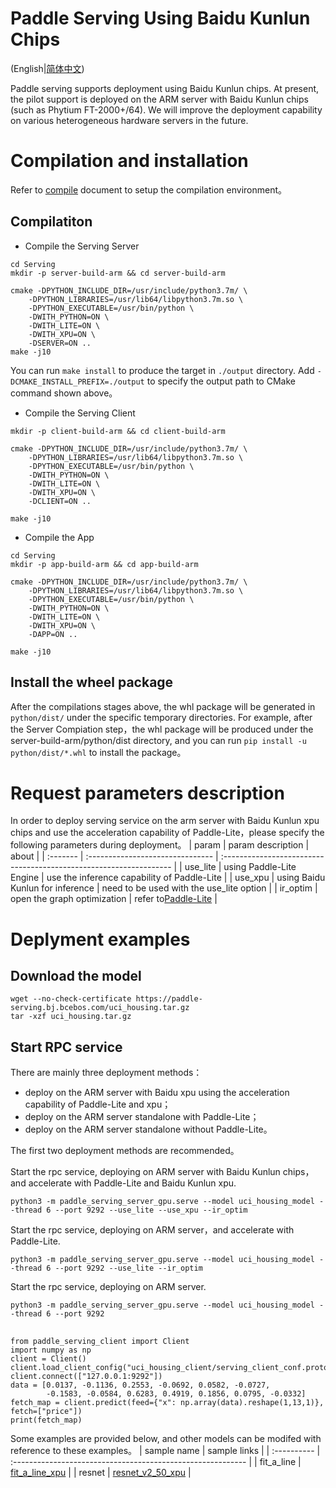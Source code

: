 # Paddle Serving Using Baidu Kunlun Chips
(English|[简体中文](./BAIDU_KUNLUN_XPU_SERVING_CN.md))

Paddle serving supports deployment using Baidu Kunlun chips. At present, the pilot support is deployed on the ARM server with Baidu Kunlun chips
 (such as Phytium FT-2000+/64). We will improve
 the deployment capability on various heterogeneous hardware servers in the future. 

# Compilation and installation
Refer to [compile](COMPILE.md) document to setup the compilation environment。
## Compilatiton
* Compile the Serving Server
```
cd Serving
mkdir -p server-build-arm && cd server-build-arm

cmake -DPYTHON_INCLUDE_DIR=/usr/include/python3.7m/ \
    -DPYTHON_LIBRARIES=/usr/lib64/libpython3.7m.so \
    -DPYTHON_EXECUTABLE=/usr/bin/python \
    -DWITH_PYTHON=ON \
    -DWITH_LITE=ON \
    -DWITH_XPU=ON \
    -DSERVER=ON ..
make -j10
```
You can run `make install` to produce the target in `./output` directory. Add `-DCMAKE_INSTALL_PREFIX=./output` to specify the output path to CMake command shown above。
* Compile the Serving Client
```
mkdir -p client-build-arm && cd client-build-arm

cmake -DPYTHON_INCLUDE_DIR=/usr/include/python3.7m/ \
    -DPYTHON_LIBRARIES=/usr/lib64/libpython3.7m.so \
    -DPYTHON_EXECUTABLE=/usr/bin/python \
    -DWITH_PYTHON=ON \
    -DWITH_LITE=ON \
    -DWITH_XPU=ON \
    -DCLIENT=ON ..

make -j10
```
* Compile the App
```
cd Serving 
mkdir -p app-build-arm && cd app-build-arm

cmake -DPYTHON_INCLUDE_DIR=/usr/include/python3.7m/ \
    -DPYTHON_LIBRARIES=/usr/lib64/libpython3.7m.so \
    -DPYTHON_EXECUTABLE=/usr/bin/python \
    -DWITH_PYTHON=ON \
    -DWITH_LITE=ON \
    -DWITH_XPU=ON \
    -DAPP=ON ..

make -j10
```
## Install the wheel package
After the compilations stages above, the whl package will be generated in ```python/dist/``` under the specific temporary directories.
For example, after the Server Compiation step，the whl package will be produced under the server-build-arm/python/dist directory, and you can run ```pip install -u python/dist/*.whl``` to install the package。

# Request parameters description
In order to deploy serving
 service on the arm server with Baidu Kunlun xpu chips and use the acceleration capability of Paddle-Lite，please specify the following parameters during deployment。
| param    | param description                | about                                                              |
| :------- | :------------------------------- | :----------------------------------------------------------------- |
| use_lite | using Paddle-Lite Engine         | use the inference capability of Paddle-Lite                        |
| use_xpu  | using Baidu Kunlun for inference | need to be used with the use_lite option                           |
| ir_optim | open the graph optimization      | refer to[Paddle-Lite](https://github.com/PaddlePaddle/Paddle-Lite) |
# Deplyment examples
## Download the model
```
wget --no-check-certificate https://paddle-serving.bj.bcebos.com/uci_housing.tar.gz
tar -xzf uci_housing.tar.gz
```
## Start RPC service
There are mainly three deployment methods：
* deploy on the ARM server with Baidu xpu using the acceleration capability of Paddle-Lite and xpu；
* deploy on the ARM server standalone with Paddle-Lite；
* deploy on the ARM server standalone without Paddle-Lite。
    
The first two deployment methods are recommended。

Start the rpc service, deploying on ARM server with Baidu Kunlun chips，and accelerate with Paddle-Lite and Baidu Kunlun xpu.
```
python3 -m paddle_serving_server_gpu.serve --model uci_housing_model --thread 6 --port 9292 --use_lite --use_xpu --ir_optim
```
Start the rpc service, deploying on ARM server，and accelerate with Paddle-Lite.
```
python3 -m paddle_serving_server_gpu.serve --model uci_housing_model --thread 6 --port 9292 --use_lite --ir_optim
```
Start the rpc service, deploying on ARM server.
```
python3 -m paddle_serving_server_gpu.serve --model uci_housing_model --thread 6 --port 9292
```
## 
```
from paddle_serving_client import Client
import numpy as np
client = Client()
client.load_client_config("uci_housing_client/serving_client_conf.prototxt")
client.connect(["127.0.0.1:9292"])
data = [0.0137, -0.1136, 0.2553, -0.0692, 0.0582, -0.0727,
        -0.1583, -0.0584, 0.6283, 0.4919, 0.1856, 0.0795, -0.0332]
fetch_map = client.predict(feed={"x": np.array(data).reshape(1,13,1)}, fetch=["price"])
print(fetch_map)
```
Some examples are provided below, and other models can be modifed with reference to these examples。
| sample name | sample links                                                |
| :---------- | :---------------------------------------------------------- |
| fit_a_line  | [fit_a_line_xpu](../python/examples/xpu/fit_a_line_xpu)     |
| resnet      | [resnet_v2_50_xpu](../python/examples/xpu/resnet_v2_50_xpu) |
